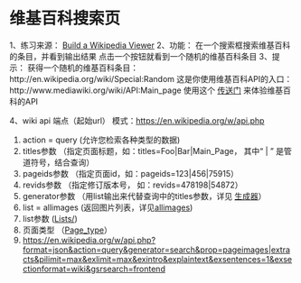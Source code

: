 <h1>维基百科搜索页</h1>
1、练习来源： <a href="https://freecodecamp.cn/challenges/build-a-wikipedia-viewer">Build a Wikipedia Viewer</a>
2、功能：
        在一个搜索框搜索维基百科的条目，并看到输出结果
        点击一个按钮就看到一个随机的维基百科条目
3、提示：
        获得一个随机的维基百科条目：http://en.wikipedia.org/wiki/Special:Random
        这是你使用维基百科API的入口： http://www.mediawiki.org/wiki/API:Main_page
        使用这个 <a href="https://en.wikipedia.org/wiki/Special:ApiSandbox#action=query&titles=Main%20Page&prop=revisions&rvprop=content&format=jsonfm">传送门</a> 来体验维基百科的API

4、wiki api 端点（起始url） 模式：https://en.wikipedia.org/w/api.php
   1. action = query (允许您检索各种类型的数据)
   2. titles参数     （指定页面标题，如：titles=Foo|Bar|Main_Page，  其中“ | ” 是管道符号，结合查询）
   3. pageids参数    （指定页面id，如：pageids=123|456|75915）
   4. revids参数     （指定修订版本号， 如：revids=478198|54872）
   5. generator参数   （用list输出来代替查询中的titles参数，详见 <a href="https://www.mediawiki.org/wiki/API:Query/zh#%E7%94%9F%E6%88%90%E5%99%A8">生成器</a>）
   6. list = allimages (返回图片列表，详见<a href="https://www.mediawiki.org/wiki/API:Lists/All#Allimages">allimages</a>)
   7. list参数         (<a href="https://www.mediawiki.org/wiki/API:Lists/All">Lists/</a>)
   8. 页面类型  （<a href="https://www.mediawiki.org/wiki/API:Query#Page_types">Page_type</a>）
   9. https://en.wikipedia.org/w/api.php?format=json&action=query&generator=search&prop=pageimages|extracts&pilimit=max&exlimit=max&exintro&explaintext&exsentences=1&exsectionformat=wiki&gsrsearch=frontend
   